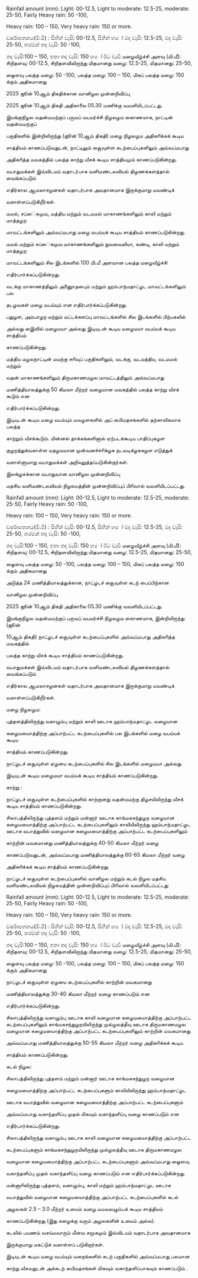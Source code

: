 Rainfall amount (mm): Light: 00-12.5, Light to moderate: 12.5-25, moderate: 25-50, Fairly Heavy rain: 50 -100,

Heavy rain: 100 – 150, Very heavy rain: 150 or more.

වර්ෂාපතනය(මි.මී) : සිහින් වැසි: 00-12.5, සිහින් හ ෝ මද වැසි: 12.5-25, මද වැසි: 25-50, තරමක් තද වැසි: 50 -100,

තද වැසි:100 – 150, ඉතා තද වැසි: 150 හ ෝ ඊට වැඩි மழைவீழ்ச்சி அளவு (மி.மீ): சிறிதளவு: 00-12.5, சிறிதளவிலிருந்து மிதமானது வழை: 12.5-25, மிதமானது: 25-50,

ஓைளவு பலத்த மழை: 50 -100, பலத்த மழை: 100 – 150, மிகப் பலத்த மழை: 150 க்கும் அதிகமானது

2025 ஜூன் 10ஆம் திகதிக்கான வானிழல முன்னறிவிப்பு

2025 ஜூன் 10ஆம் திகதி அதிகாலை 05.30 மணிக்கு வவளியிடப்பட்டது.

இயங்குநிழல வதன்மமற்குப் பருவப் வபயர்ச்சி நிழலழம காைணமாக, நாட்டின் வதன்மமற்குப்

பகுதிகளில் இன்றிலிருந்து (ஜூன் 10ஆம் திகதி) மழை நிழலழம அதிகாிக்கக் கூடிய

சாத்தியம் காணப்படுவதுடன், நாட்டிலும் சூைவுள்ள கடற்பைப்புகளிலும் அவ்வப்மபாது

அதிகாித்த மவகத்தில் பலத்த காற்று வீசக் கூடிய சாத்தியமும் காணப்படுகின்றது.

வபாதுமக்கள் இவ்விடயம் வதாடர்பாக வளிமண்டலவியல் திழணக்களத்தால் வைங்கப்படும்

எதிர்கால ஆமலாசழனகள் வதாடர்பாக அவதானமாக இருக்குமாறு மவண்டிக்

வகாள்ளப்படுகிறீர்கள்.

மமல், சப்ைகமுவ, மத்திய மற்றும் வடமமல் மாகாணங்களிலும் காலி மற்றும் மாத்தழற

மாவட்டங்களிலும் அவ்வப்மபாது மழை வபய்யக் கூடிய சாத்தியம் காணப்படுகின்றது.

மமல் மற்றும் சப்ைகமுவ மாகாணங்களிலும் நுவவைலியா, கண்டி, காலி மற்றும் மாத்தழற

மாவட்டங்களிலும் சில இடங்களில் 100 மி.மீ அளவான பலத்த மழைவீழ்ச்சி

எதிர்பார்க்கப்படுகின்றது.

வடக்கு மாகாணத்திலும் அனுைாதபுைம் மற்றும் ஹம்பாந்மதாட்ழட மாவட்டங்களிலும் பல

தடழவகள் மழை வபய்யும் என எதிர்பார்க்கப்படுகின்றது.

பதுழள, அம்பாழற மற்றும் மட்டக்களப்பு மாவட்டங்களில் சில இடங்களில் பிற்பகலில்

அல்லது இைவில் மழைமயா அல்லது இடியுடன் கூடிய மழைமயா வபய்யக் கூடிய சாத்தியம்

காணப்படுகின்றது.

மத்திய மழலநாட்டின் மமற்கு சாிவுப் பகுதிகளிலும், வடக்கு, வடமத்திய, வடமமல் மற்றும்

வதன் மாகாணங்களிலும் திருமகாணமழல மாவட்டத்திலும் அவ்வப்மபாது

மணித்தியாலத்துக்கு 50 கிமலா மீற்றர் வழையான மவகத்தில் பலத்த காற்று வீசக் கூடும் என

எதிர்பார்க்கப்படுகின்றது.

இடியுடன் கூடிய மழை வபய்யும் மவழளகளில் அப் பிைமதசங்களில் தற்காலிகமாக பலத்த

காற்றும் வீசக்கூடும். மின்னல் தாக்கங்களினால் ஏற்படக்கூடிய பாதிப்புகழள

குழறத்துக்வகாள்ள மதழவயான முன்வனச்சாிக்ழக நடவடிக்ழககழள எடுத்துக்

வகாள்ளுமாறு வபாதுமக்கள் அறிவுறுத்தப்படுகின்றார்கள்.

இலங்ழகக்கான வபாதுவான வானிழல முன்னறிவிப்பு

மதசிய வளிமண்டலவியல் நிழலயத்தின் முன்னறிவிப்புப் பிாிவால் வவளியிடப்பட்டது.

Rainfall amount (mm): Light: 00-12.5, Light to moderate: 12.5-25, moderate: 25-50, Fairly Heavy rain: 50 -100,

Heavy rain: 100 – 150, Very heavy rain: 150 or more.

වර්ෂාපතනය(මි.මී) : සිහින් වැසි: 00-12.5, සිහින් හ ෝ මද වැසි: 12.5-25, මද වැසි: 25-50, තරමක් තද වැසි: 50 -100,

තද වැසි:100 – 150, ඉතා තද වැසි: 150 හ ෝ ඊට වැඩි மழைவீழ்ச்சி அளவு (மி.மீ): சிறிதளவு: 00-12.5, சிறிதளவிலிருந்து மிதமானது வழை: 12.5-25, மிதமானது: 25-50,

ஓைளவு பலத்த மழை: 50 -100, பலத்த மழை: 100 – 150, மிகப் பலத்த மழை: 150 க்கும் அதிகமானது

அடுத்த 24 மணித்தியாலத்துக்கான, நாட்ழடச் சூைவுள்ள கடற் பைப்பிற்கான

வானிழல முன்னறிவிப்பு

2025 ஜூன் 10ஆம் திகதி அதிகாலை 05.30 மணிக்கு வவளியிடப்பட்டது.

இயங்குநிழல வதன்மமற்குப் பருவப் வபயர்ச்சி நிழலழம காைணமாக, இன்றிலிருந்து (ஜூன்

10ஆம் திகதி) நாட்ழடச் சூைவுள்ள கடற்பைப்புகளில் அவ்வப்மபாது அதிகாித்த மவகத்தில்

பலத்த காற்று வீசக் கூடிய சாத்தியம் காணப்படுகின்றது.

வபாதுமக்கள் இவ்விடயம் வதாடர்பாக வளிமண்டலவியல் திழணக்களத்தால் வைங்கப்படும்

எதிர்கால ஆமலாசழனகள் வதாடர்பாக அவதானமாக இருக்குமாறு மவண்டிக்

வகாள்ளப்படுகிறீர்கள்.

மழை நிழலழம:

புத்தளத்திலிருந்து வகாழும்பு மற்றும் காலி ஊடாக ஹம்பாந்மதாட்ழட வழையான

கழைமயாைத்திற்கு அப்பாற்பட்ட கடற்பைப்புகளில் பல இடங்களில் மழை வபய்யக் கூடிய

சாத்தியம் காணப்படுகின்றது.

நாட்ழடச் சூைவுள்ள ஏழனய கடற்பைப்புகளில் சில இடங்களில் மழைமயா அல்லது

இடியுடன் கூடிய மழைமயா வபய்யக் கூடிய சாத்தியம் காணப்படுகின்றது.

காற்று :

நாட்ழடச் சூைவுள்ள கடற்பைப்புகளில் காற்றானது வதன்மமற்கு திழசயிலிருந்து வீசக் கூடிய சாத்தியம் காணப்படுகின்றது.

சிலாபத்திலிருந்து புத்தளம் மற்றும் மன்னார் ஊடாக காங்மகசந்துழற வழையான கழைமயாைத்திற்கு அப்பாற்பட்ட கடற்பைப்புகளிலும் காலியிலிருந்து ஹம்பாந்மதாட்ழட ஊடாக வபாத்துவில் வழையான கழைமயாைத்திற்கு அப்பாற்பட்ட கடற்பைப்புகளிலும்

காற்றின் மவகமானது மணித்தியாலத்துக்கு 40-50 கிமலா மீற்றர் வழை

காணப்படுவதுடன், அவ்வப்மபாது மணித்தியாலத்துக்கு 60-65 கிமலா மீற்றர் வழை

அதிகாிக்கக் கூடிய சாத்தியம் காணப்படுகின்றது.

நாட்ழடச் சூைவுள்ள கடற்பைப்புகளில் வானிழல மற்றும் கடல் நிழல மதசிய வளிமண்டலவியல் நிழலயத்தின் முன்னறிவிப்புப் பிாிவால் வவளியிடப்பட்டது

Rainfall amount (mm): Light: 00-12.5, Light to moderate: 12.5-25, moderate: 25-50, Fairly Heavy rain: 50 -100,

Heavy rain: 100 – 150, Very heavy rain: 150 or more.

වර්ෂාපතනය(මි.මී) : සිහින් වැසි: 00-12.5, සිහින් හ ෝ මද වැසි: 12.5-25, මද වැසි: 25-50, තරමක් තද වැසි: 50 -100,

තද වැසි:100 – 150, ඉතා තද වැසි: 150 හ ෝ ඊට වැඩි மழைவீழ்ச்சி அளவு (மி.மீ): சிறிதளவு: 00-12.5, சிறிதளவிலிருந்து மிதமானது வழை: 12.5-25, மிதமானது: 25-50,

ஓைளவு பலத்த மழை: 50 -100, பலத்த மழை: 100 – 150, மிகப் பலத்த மழை: 150 க்கும் அதிகமானது

நாட்ழடச் சூைவுள்ள ஏழனய கடற்பைப்புகளில் காற்றின் மவகமானது

மணித்தியாலத்துக்கு 30-40 கிமலா மீற்றர் வழை காணப்படும் என

எதிர்பார்க்கப்படுகின்றது.

சிலாபத்திலிருந்து வகாழும்பு ஊடாக காலி வழையான கழைமயாைத்திற்கு அப்பாற்பட்ட கடற்பைப்புகளிலும் காங்மகசந்துழறயிலிருந்து முல்ழலத்தீவு ஊடாக திருமகாணமழல வழையான கழைமயாைத்திற்கு அப்பாற்பட்ட கடற்பைப்புகளிலும் காற்றின் மவகமானது

அவ்வப்மபாது மணித்தியாலத்துக்கு 50-55 கிமலா மீற்றர் வழை அதிகாிக்கக் கூடிய

சாத்தியம் காணப்படுகின்றது.

கடல் நிழல:

சிலாபத்திலிருந்து புத்தளம் மற்றும் மன்னார் ஊடாக காங்மகசந்துழற வழையான

கழைமயாைத்திற்கு அப்பாற்பட்ட கடற்பைப்புகளும் காலியிலிருந்து ஹம்பாந்மதாட்ழட

ஊடாக வபாத்துவில் வழையான கழைமயாைத்திற்கு அப்பாற்பட்ட கடற்பைப்புகளும்

அவ்வப்மபாது வகாந்தளிப்பு முதல் மிகவும் வகாந்தளிப்பு வழை காணப்படும் என

எதிர்பார்க்கப்படுகின்றது.

சிலாபத்திலிருந்து வகாழும்பு ஊடாக காலி வழையான கழைமயாைத்திற்கு அப்பாற்பட்ட

கடற்பைப்புகளும் காங்மகசந்துழறயிலிருந்து முல்ழலத்தீவு ஊடாக திருமகாணமழல

வழையான கழைமயாைத்திற்கு அப்பாற்பட்ட கடற்பைப்புகளும் அவ்வப்மபாது ஓைளவு

வகாந்தளிப்பு முதல் வகாந்தளிப்பு வழை காணப்படும் என எதிர்பார்க்கப்படுகின்றது.

மன்னாாிலிருந்து புத்தளம், வகாழும்பு, காலி மற்றும் ஹம்பாந்மதாட்ழட ஊடாக

வபாத்துவில் வழையான கழைமயாைத்திற்கு அப்பாற்பட்ட கடற்பைப்புகளில் கடல்

அழலகள் 2.5 – 3.0 மீற்றர் உயைம் வழை மமவலழும்பக் கூடிய சாத்தியம்

காணப்படுகின்றது (இது கழைக்கு வரும் அழலகளின் உயைம் அல்ல).

கடலில் பயணம் வசய்மவாரும் மீனவ சமூகமும் இவ்விடயம் வதாடர்பாக அவதானமாக

இருக்குமாறு மகட்டுக் வகாள்ளப் படுகிறார்கள்.

இடியுடன் கூடிய மழை வபய்யும் மநைங்களில் கடற் பகுதிகளில் அவ்வப்மபாது பலமான

காற்று வீசுவதுடன் அக்கடற் பிைமதசங்கள் மிகவும் வகாந்தளிப்பாகவும் காணப்படும் .